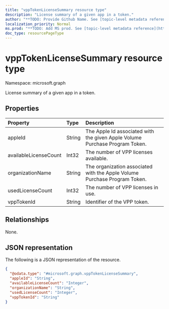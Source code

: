 ```yaml
---
title: "vppTokenLicenseSummary resource type"
description: "License summary of a given app in a token."
author: "**TODO: Provide Github Name. See [topic-level metadata reference](https://msgo.azurewebsites.net/add/document/guidelines/metadata.html#topic-level-metadata)**"
localization_priority: Normal
ms.prod: "**TODO: Add MS prod. See [topic-level metadata reference](https://msgo.azurewebsites.net/add/document/guidelines/metadata.html#topic-level-metadata)**"
doc_type: resourcePageType
---
```


# vppTokenLicenseSummary resource type

Namespace: microsoft.graph



License summary of a given app in a token.

## Properties
|Property|Type|Description|
|:---|:---|:---|
|appleId|String|The Apple Id associated with the given Apple Volume Purchase Program Token.|
|availableLicenseCount|Int32|The number of VPP licenses available.|
|organizationName|String|The organization associated with the Apple Volume Purchase Program Token.|
|usedLicenseCount|Int32|The number of VPP licenses in use.|
|vppTokenId|String|Identifier of the VPP token.|

## Relationships
None.

## JSON representation
The following is a JSON representation of the resource.
<!-- {
  "blockType": "resource",
  "@odata.type": "microsoft.graph.vppTokenLicenseSummary"
}
-->
``` json
{
  "@odata.type": "#microsoft.graph.vppTokenLicenseSummary",
  "appleId": "String",
  "availableLicenseCount": "Integer",
  "organizationName": "String",
  "usedLicenseCount": "Integer",
  "vppTokenId": "String"
}
```

